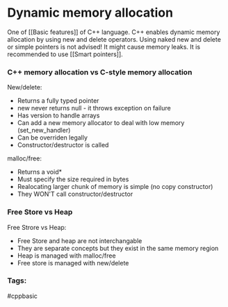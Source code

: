 # Dynamic memory allocation
One of [[Basic features]] of C++ language. 
C++ enables dynamic memory allocation by using new and delete operators. Using naked new and delete or simple pointers is not advised! It might cause memory leaks. It is recommended to use [[Smart pointers]]. 

### C++ memory allocation vs C-style memory allocation

New/delete: 
* Returns a fully typed pointer 
* new never returns null - it throws exception on failure 
* Has version to handle arrays 
* Can add a new memory allocator to deal with low memory (set_new_handler)
* Can be overriden legally 
* Constructor/destructor is called 

malloc/free:
* Returns a void*
* Must specify the size required in bytes
* Realocating larger chunk of memory is simple (no copy constructor) 
* They WON'T call constructor/destructor


### Free Store vs Heap
Free Strore vs Heap: 
* Free Store and heap are not interchangable 
* They are separate concepts but they exist in the same memory region 
* Heap is managed with malloc/free
* Free store is managed with new/delete

### Tags: 
#cppbasic